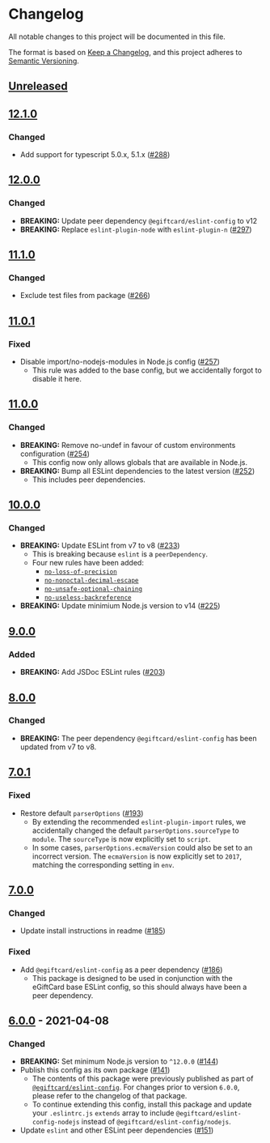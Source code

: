 # Changelog
All notable changes to this project will be documented in this file.

The format is based on [Keep a Changelog](https://keepachangelog.com/en/1.0.0/),
and this project adheres to [Semantic Versioning](https://semver.org/spec/v2.0.0.html).

## [Unreleased]

## [12.1.0]
### Changed
- Add support for typescript 5.0.x, 5.1.x ([#288](https://github.com/eGiftCard/eslint-config/pull/288))

## [12.0.0]
### Changed
- **BREAKING:** Update peer dependency `@egiftcard/eslint-config` to v12
- **BREAKING:** Replace `eslint-plugin-node` with `eslint-plugin-n` ([#297](https://github.com/eGiftCard/eslint-config/pull/297))

## [11.1.0]
### Changed
- Exclude test files from package ([#266](https://github.com/eGiftCard/eslint-config/pull/266))

## [11.0.1]
### Fixed
- Disable import/no-nodejs-modules in Node.js config ([#257](https://github.com/eGiftCard/eslint-config/pull/257))
  - This rule was added to the base config, but we accidentally forgot to disable it here.

## [11.0.0]
### Changed
- **BREAKING:** Remove no-undef in favour of custom environments configuration ([#254](https://github.com/eGiftCard/eslint-config/pull/254))
  - This config now only allows globals that are available in Node.js.
- **BREAKING:** Bump all ESLint dependencies to the latest version ([#252](https://github.com/eGiftCard/eslint-config/pull/252))
  - This includes peer dependencies.

## [10.0.0]
### Changed
- **BREAKING:** Update ESLint from v7 to v8 ([#233](https://github.com/eGiftCard/eslint-config/pull/233))
  - This is breaking because `eslint` is a `peerDependency`.
  - Four new rules have been added:
    - [`no-loss-of-precision`](https://eslint.org/docs/latest/rules/no-loss-of-precision)
    - [`no-nonoctal-decimal-escape`](https://eslint.org/docs/latest/rules/no-nonoctal-decimal-escape)
    - [`no-unsafe-optional-chaining`](https://eslint.org/docs/latest/rules/no-unsafe-optional-chaining)
    - [`no-useless-backreference`](https://eslint.org/docs/latest/rules/no-useless-backreference)
- **BREAKING:** Update minimium Node.js version to v14 ([#225](https://github.com/eGiftCard/eslint-config/pull/225))

## [9.0.0]
### Added
- **BREAKING:** Add JSDoc ESLint rules ([#203](https://github.com/eGiftCard/eslint-config/pull/203))

## [8.0.0]
### Changed
- **BREAKING:** The peer dependency `@egiftcard/eslint-config` has been updated from v7 to v8.

## [7.0.1]
### Fixed
- Restore default `parserOptions` ([#193](https://github.com/eGiftCard/eslint-config/pull/193))
  - By extending the recommended `eslint-plugin-import` rules, we accidentally changed the default `parserOptions.sourceType` to `module`.
  The `sourceType` is now explicitly set to `script`.
  - In some cases, `parserOptions.ecmaVersion` could also be set to an incorrect version.
  The `ecmaVersion` is now explicitly set to `2017`, matching the corresponding setting in `env`.

## [7.0.0]
### Changed
- Update install instructions in readme ([#185](https://github.com/eGiftCard/eslint-config/pull/185))

### Fixed
- Add `@egiftcard/eslint-config` as a peer dependency ([#186](https://github.com/eGiftCard/eslint-config/pull/186))
  - This package is designed to be used in conjunction with the eGiftCard base ESLint config, so this should always have been a peer dependency.

## [6.0.0] - 2021-04-08
### Changed
- **BREAKING:** Set minimum Node.js version to `^12.0.0` ([#144](https://github.com/eGiftCard/eslint-config/pull/144))
- Publish this config as its own package ([#141](https://github.com/eGiftCard/eslint-config/pull/141))
  - The contents of this package were previously published as part of [`@egiftcard/eslint-config`](https://npmjs.com/package/@egiftcard/eslint-config).
  For changes prior to version `6.0.0`, please refer to the changelog of that package.
  - To continue extending this config, install this package and update your `.eslintrc.js` `extends` array to include `@egiftcard/eslint-config-nodejs` instead of `@egiftcard/eslint-config/nodejs`.
- Update `eslint` and other ESLint peer dependencies ([#151](https://github.com/eGiftCard/eslint-config/pull/151))

[Unreleased]: https://github.com/eGiftCard/eslint-config/compare/v12.1.0...HEAD
[12.1.0]: https://github.com/eGiftCard/eslint-config/compare/v12.0.0...v12.1.0
[12.0.0]: https://github.com/eGiftCard/eslint-config/compare/v11.1.0...v12.0.0
[11.1.0]: https://github.com/eGiftCard/eslint-config/compare/v11.0.1...v11.1.0
[11.0.1]: https://github.com/eGiftCard/eslint-config/compare/v11.0.0...v11.0.1
[11.0.0]: https://github.com/eGiftCard/eslint-config/compare/v10.0.0...v11.0.0
[10.0.0]: https://github.com/eGiftCard/eslint-config/compare/v9.0.0...v10.0.0
[9.0.0]: https://github.com/eGiftCard/eslint-config/compare/v8.0.0...v9.0.0
[8.0.0]: https://github.com/eGiftCard/eslint-config/compare/v7.0.1...v8.0.0
[7.0.1]: https://github.com/eGiftCard/eslint-config/compare/v7.0.0...v7.0.1
[7.0.0]: https://github.com/eGiftCard/eslint-config/compare/v6.0.0...v7.0.0
[6.0.0]: https://github.com/eGiftCard/eslint-config/releases/tag/v6.0.0
